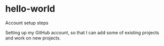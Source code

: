 # hello-world
Account setup steps

Setting up my GitHub account, so that I can add some of existing projects and work on new projects.
